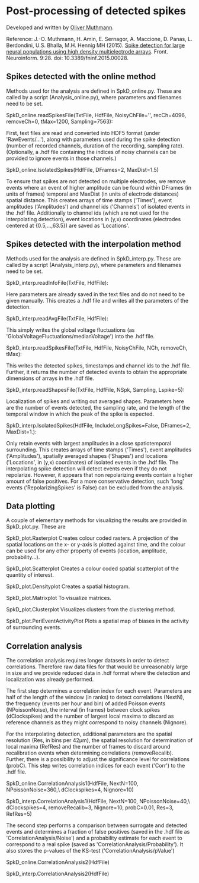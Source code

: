 # Post-processing of detected spikes

Developed and written by [Oliver Muthmann](ollimuh@googlemail.com).

Reference: J.-O. Muthmann, H. Amin, E. Sernagor, A. Maccione, D. Panas, L. Berdondini, U.S. Bhalla, M.H. Hennig MH (2015). [Spike detection for large neural populations using high density multielectrode arrays](http://journal.frontiersin.org/article/10.3389/fninf.2015.00028/abstract). Front. Neuroinform. 9:28. doi: 10.3389/fninf.2015.00028.


## Spikes detected with the online method

Methods used for the analysis are defined in SpkD_online.py. These are called by a script (Analysis_online.py), where parameters and filenames need to be set.

SpkD_online.readSpikesFile(TxtFile, HdfFile, NoisyChFile='', recCh=4096, removeCh=0, tMax=1200, Sampling=7563):

First, text files are read and converted into HDF5 format (under 'RawEvents/...'), along with parameters used during the spike detection (number of recorded channels, duration of the recording, sampling rate). (Optionally, a .hdf file containing the indices of noisy channels can be provided to ignore events in those channels.)

SpkD_online.IsolatedSpikes(HdfFile, DFrames=2, MaxDist=1.5)

To ensure that spikes are not detected on multiple electrodes, we remove events where an event of higher amplitude can be found within DFrames (in units of frames) temporal and MaxDist (in units of electrode distances) spatial distance. This creates arrays of time stamps ('Times'), event amplitudes ('Amplitudes') and channel ids ('Channels') of isolated events in the .hdf file. Additionally to channel ids (which are not used for the interpolating detection), event locations in (y,x) coordinates (electrodes centered at {0.5,...,63.5}) are saved as 'Locations'.

## Spikes detected with the interpolation method

Methods used for the analysis are defined in SpkD_interp.py. These are called by a script (Analysis_interp.py), where parameters and filenames need to be set.

SpkD_interp.readInfoFile(TxtFile, HdfFile):

Here parameters are already saved in the text files and do not need to be given manually. This creates a .hdf file and writes all the parameters of the detection.

SpkD_interp.readAvgFile(TxtFile, HdfFile):

This simply writes the global voltage fluctuations (as 'GlobalVoltageFluctuations/medianVoltage') into the .hdf file.

SpkD_interp.readSpikesFile(TxtFile, HdfFile, NoisyChFile, NCh, removeCh, tMax):

This writes the detected spikes, timestamps and channel ids to the .hdf file. Further, it returns the number of detected events to obtain the appropriate dimensions of arrays in the .hdf file.

SpkD_interp.readShapesFile(TxtFile, HdfFile, NSpk, Sampling, Lspike=5):

Localization of spikes and writing out averaged shapes. Parameters here are the number of events detected, the sampling rate, and the length of the temporal window in which the peak of the spike is expected.

SpkD_interp.IsolatedSpikes(HdfFile, IncludeLongSpikes=False, DFrames=2, MaxDist=1.):

Only retain events with largest amplitudes in a close spatiotemporal surrounding. This creates arrays of time stamps ('Times'), event amplitudes ('Amplitudes'), spatially averaged shapes ('Shapes') and locations ('Locations', in (y,x) coordinates) of isolated events in the .hdf file. The interpolating spike detection will detect events even if they do not repolarize. However, it appears that non repolarizing events contain a higher amount of false positives. For a more conservative detection, such 'long' events ('RepolarizingSpikes' is False) can be excluded from the analysis.

## Data plotting

A couple of elementary methods for visualizing the results are provided in SpkD_plot.py. These are

SpkD_plot.Rasterplot Creates colour coded rasters. A projection of the spatial locations on the x- or y-axis is plotted against time, and the colour can be used for any other property of events (location, amplitude, probability...).

SpkD_plot.Scatterplot Creates a colour coded spatial scatterplot of the quantity of interest.

SpkD_plot.Densityplot Creates a spatial histogram.

SpkD_plot.Matrixplot To visualize matrices.

SpkD_plot.Clusterplot Visualizes clusters from the clustering method.

SpkD_plot.PeriEventActivityPlot Plots a spatial map of biases in the activity of surrounding events.


## Correlation analysis

The correlation analysis requires longer datasets in order to detect correlations. Therefore raw data files for that would be unreasonably large in size and we provide reduced data in .hdf format where the detection and localization was already performed.

The first step determines a correlation index for each event. Parameters are half of the length of the window (in ranks) to detect correlations (NextN), the frequency (events per hour and bin) of added Poisson events (NPoissonNoise), the interval (in frames) between clock spikes (dClockspikes) and the number of largest local maxima to discard as reference channels as they might correspond to noisy channels (Nignore).

For the interpolating detection, additional parameters are the spatial resolution (Res, in bins per 42µm), the spatial resolution for determination of local maxima (RefRes) and the number of frames to discard around recalibration events when determining correlations (removeRecalib). Further, there is a possibility to adjust the significance level for correlations (probC). This step writes correlation indices for each event ('Corr') to the .hdf file.

SpkD_online.CorrelationAnalysis1(HdfFile, NextN=100, NPoissonNoise=360,\ dClockspikes=4, Nignore=10)

SpkD_interp.CorrelationAnalysis1(HdfFile, NextN=100, NPoissonNoise=40,\ dClockspikes=4, removeRecalib=3, Nignore=10, probC=0.01, Res=3, RefRes=5)

The second step performs a comparison between surrogate and detected events and determines a fraction of false positives (saved in the .hdf file as 'CorrelationAnalysis/Noise') and a probability estimate for each event to correspond to a real spike (saved as 'CorrelationAnalysis/Probability'). It also stores the p-values of the KS-test ('CorrelationAnalysis/pValue')

SpkD_online.CorrelationAnalysis2(HdfFile)

SpkD_interp.CorrelationAnalysis2(HdfFile)

